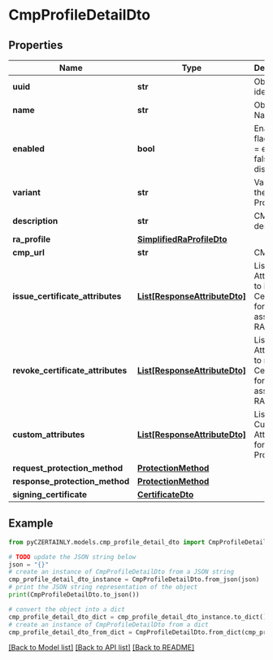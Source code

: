 # CmpProfileDetailDto


## Properties

Name | Type | Description | Notes
------------ | ------------- | ------------- | -------------
**uuid** | **str** | Object identifier | 
**name** | **str** | Object Name | 
**enabled** | **bool** | Enabled flag - true &#x3D; enabled; false &#x3D; disabled | 
**variant** | **str** | Variant of the CMP Profile | 
**description** | **str** | CMP Profile description | [optional] 
**ra_profile** | [**SimplifiedRaProfileDto**](SimplifiedRaProfileDto.md) |  | [optional] 
**cmp_url** | **str** | CMP URL | [optional] 
**issue_certificate_attributes** | [**List[ResponseAttributeDto]**](ResponseAttributeDto.md) | List of Attributes to issue a Certificate for the associated RA Profile | [optional] 
**revoke_certificate_attributes** | [**List[ResponseAttributeDto]**](ResponseAttributeDto.md) | List of Attributes to revoke a Certificate for the associated RA Profile | [optional] 
**custom_attributes** | [**List[ResponseAttributeDto]**](ResponseAttributeDto.md) | List of Custom Attributes for CMP Profile | [optional] 
**request_protection_method** | [**ProtectionMethod**](ProtectionMethod.md) |  | 
**response_protection_method** | [**ProtectionMethod**](ProtectionMethod.md) |  | 
**signing_certificate** | [**CertificateDto**](CertificateDto.md) |  | [optional] 

## Example

```python
from pyCZERTAINLY.models.cmp_profile_detail_dto import CmpProfileDetailDto

# TODO update the JSON string below
json = "{}"
# create an instance of CmpProfileDetailDto from a JSON string
cmp_profile_detail_dto_instance = CmpProfileDetailDto.from_json(json)
# print the JSON string representation of the object
print(CmpProfileDetailDto.to_json())

# convert the object into a dict
cmp_profile_detail_dto_dict = cmp_profile_detail_dto_instance.to_dict()
# create an instance of CmpProfileDetailDto from a dict
cmp_profile_detail_dto_from_dict = CmpProfileDetailDto.from_dict(cmp_profile_detail_dto_dict)
```
[[Back to Model list]](../README.md#documentation-for-models) [[Back to API list]](../README.md#documentation-for-api-endpoints) [[Back to README]](../README.md)


